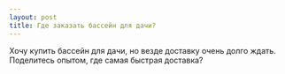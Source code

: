 ```yaml
---
layout: post 
title: Где заказать бассейн для дачи? 
--- 
```

Хочу купить бассейн для дачи, но везде доставку очень долго ждать. Поделитесь опытом, где самая быстрая доставка?